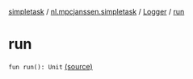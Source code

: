 [simpletask](../../index.md) / [nl.mpcjanssen.simpletask](../index.md) / [Logger](index.md) / [run](.)

# run

`fun run(): Unit` [(source)](https://github.com/mpcjanssen/simpletask-android/blob/master/src/main/java/nl/mpcjanssen/simpletask/Logger.kt#L21)